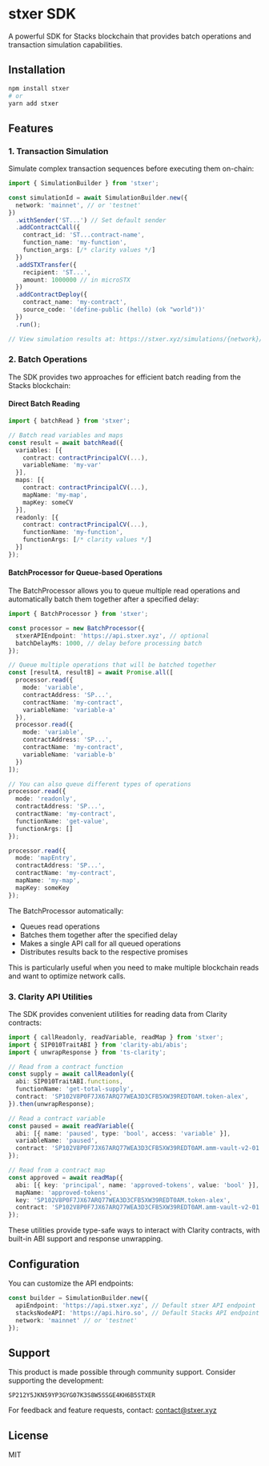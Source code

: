 # stxer SDK

A powerful SDK for Stacks blockchain that provides batch operations and transaction simulation capabilities.

## Installation

```bash
npm install stxer
# or
yarn add stxer
```

## Features

### 1. Transaction Simulation

Simulate complex transaction sequences before executing them on-chain:

```typescript
import { SimulationBuilder } from 'stxer';

const simulationId = await SimulationBuilder.new({
  network: 'mainnet', // or 'testnet'
})
  .withSender('ST...') // Set default sender
  .addContractCall({
    contract_id: 'ST...contract-name',
    function_name: 'my-function',
    function_args: [/* clarity values */]
  })
  .addSTXTransfer({
    recipient: 'ST...',
    amount: 1000000 // in microSTX
  })
  .addContractDeploy({
    contract_name: 'my-contract',
    source_code: '(define-public (hello) (ok "world"))'
  })
  .run();

// View simulation results at: https://stxer.xyz/simulations/{network}/{simulationId}
```

### 2. Batch Operations

The SDK provides two approaches for efficient batch reading from the Stacks blockchain:

#### Direct Batch Reading

```typescript
import { batchRead } from 'stxer';

// Batch read variables and maps
const result = await batchRead({
  variables: [{
    contract: contractPrincipalCV(...),
    variableName: 'my-var'
  }],
  maps: [{
    contract: contractPrincipalCV(...),
    mapName: 'my-map',
    mapKey: someCV
  }],
  readonly: [{
    contract: contractPrincipalCV(...),
    functionName: 'my-function',
    functionArgs: [/* clarity values */]
  }]
});
```

#### BatchProcessor for Queue-based Operations

The BatchProcessor allows you to queue multiple read operations and automatically batch them together after a specified delay:

```typescript
import { BatchProcessor } from 'stxer';

const processor = new BatchProcessor({
  stxerAPIEndpoint: 'https://api.stxer.xyz', // optional
  batchDelayMs: 1000, // delay before processing batch
});

// Queue multiple operations that will be batched together
const [resultA, resultB] = await Promise.all([
  processor.read({
    mode: 'variable',
    contractAddress: 'SP...',
    contractName: 'my-contract',
    variableName: 'variable-a'
  }),
  processor.read({
    mode: 'variable',
    contractAddress: 'SP...',
    contractName: 'my-contract',
    variableName: 'variable-b'
  })
]);

// You can also queue different types of operations
processor.read({
  mode: 'readonly',
  contractAddress: 'SP...',
  contractName: 'my-contract',
  functionName: 'get-value',
  functionArgs: []
});

processor.read({
  mode: 'mapEntry',
  contractAddress: 'SP...',
  contractName: 'my-contract',
  mapName: 'my-map',
  mapKey: someKey
});
```

The BatchProcessor automatically:
- Queues read operations
- Batches them together after the specified delay
- Makes a single API call for all queued operations
- Distributes results back to the respective promises

This is particularly useful when you need to make multiple blockchain reads and want to optimize network calls.

### 3. Clarity API Utilities

The SDK provides convenient utilities for reading data from Clarity contracts:

```typescript
import { callReadonly, readVariable, readMap } from 'stxer';
import { SIP010TraitABI } from 'clarity-abi/abis';
import { unwrapResponse } from 'ts-clarity';

// Read from a contract function
const supply = await callReadonly({
  abi: SIP010TraitABI.functions,
  functionName: 'get-total-supply',
  contract: 'SP102V8P0F7JX67ARQ77WEA3D3CFB5XW39REDT0AM.token-alex',
}).then(unwrapResponse);

// Read a contract variable
const paused = await readVariable({
  abi: [{ name: 'paused', type: 'bool', access: 'variable' }],
  variableName: 'paused',
  contract: 'SP102V8P0F7JX67ARQ77WEA3D3CFB5XW39REDT0AM.amm-vault-v2-01',
});

// Read from a contract map
const approved = await readMap({
  abi: [{ key: 'principal', name: 'approved-tokens', value: 'bool' }],
  mapName: 'approved-tokens',
  key: 'SP102V8P0F7JX67ARQ77WEA3D3CFB5XW39REDT0AM.token-alex',
  contract: 'SP102V8P0F7JX67ARQ77WEA3D3CFB5XW39REDT0AM.amm-vault-v2-01',
});
```

These utilities provide type-safe ways to interact with Clarity contracts, with built-in ABI support and response unwrapping.

## Configuration

You can customize the API endpoints:

```typescript
const builder = SimulationBuilder.new({
  apiEndpoint: 'https://api.stxer.xyz', // Default stxer API endpoint
  stacksNodeAPI: 'https://api.hiro.so', // Default Stacks API endpoint
  network: 'mainnet' // or 'testnet'
});
```

## Support

This product is made possible through community support. Consider supporting the development:

```
SP212Y5JKN59YP3GYG07K3S8W5SSGE4KH6B5STXER
```

For feedback and feature requests, contact: contact@stxer.xyz

## License

MIT
